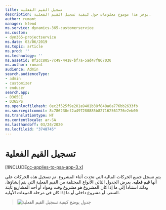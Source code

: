 ```yaml
---
title: تسجيل القيم الفعلية
description: يوفر هذا موضوع معلومات حول كيفية تسجيل القيم الفعلية.
author: rumant
manager: kfend
ms.service: dynamics-365-customerservice
ms.custom:
- dyn365-projectservice
ms.date: 03/06/2019
ms.topic: article
ms.prod: ''
ms.technology: ''
ms.assetid: 8f2cc805-7c49-4418-bf7a-5ad47f867030
ms.author: rumant
audience: Admin
search.audienceType:
- admin
- customizer
- enduser
search.app:
- D365CE
- D365PS
ms.openlocfilehash: 0ec2f525f9e201a9401b38f848a0a776bb2633fb
ms.sourcegitcommit: 8c786230ef2a497280885b827162561776e2eb00
ms.translationtype: HT
ms.contentlocale: ar-SA
ms.lasthandoff: 03/24/2020
ms.locfileid: "3748745"
---
```

# <a name="recording-actuals"></a>تسجيل القيم الفعلية 

[!INCLUDE[cc-applies-to-psa-app-3.x](../includes/cc-applies-to-psa-app-3x.md)]

يتم تسجل جميع الحركات المالية التي تحدث أثناء المشروع. تم تسجيل هذه الحركات على أنها **قيم فعليه**. يعرض الجدول التالي الأنواع المختلفة من القيم الفعلية التي يتم إنشاؤها، وذلك استنادا إلى ما إذا كان المشروع هو مشروع وقت ومواد أو أحد المشاريع ثابتة السعر، أو مشروع داخلي أو ما إذا كان في مرحلة المبيعات الأولية.

> ![جدول يوضح كيفية تسجيل القيم الفعلية](media/advanced-table2.png)
